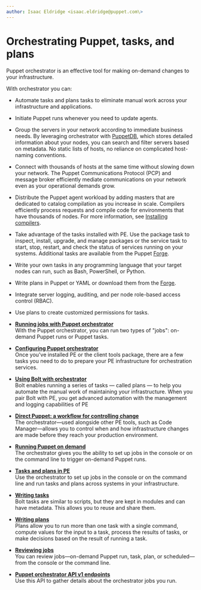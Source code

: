 ```yaml
---
author: Isaac Eldridge <isaac.eldridge@puppet.com\>
---
```


# Orchestrating Puppet, tasks, and plans

Puppet orchestrator is an effective tool for making on-demand changes to your infrastructure.

With orchestrator you can:

-   Automate tasks and plans tasks to eliminate manual work across your infrastructure and applications.
-   Initiate Puppet runs whenever you need to update agents.

-   Group the servers in your network according to immediate business needs. By leveraging orchestrator with [PuppetDB](https://puppet.com/docs/puppetdb/latest/index.html), which stores detailed information about your nodes, you can search and filter servers based on metadata. No static lists of hosts, no reliance on complicated host-naming conventions.

-   Connect with thousands of hosts at the same time without slowing down your network. The Puppet Communications Protocol \(PCP\) and message broker efficiently mediate communications on your network even as your operational demands grow.

-   Distribute the Puppet agent workload by adding masters that are dedicated to catalog compilation as you increase in scale. Compilers efficiently process requests and compile code for environments that have thousands of nodes. For more information, see [Installing compilers](installing_compilers.md).

-   Take advantage of the tasks installed with PE. Use the package task to inspect, install, upgrade, and manage packages or the service task to start, stop, restart, and check the status of services running on your systems. Additional tasks are available from the Puppet [Forge](https://forge.puppet.com/).

-   Write your own tasks in any programming language that your target nodes can run, such as Bash, PowerShell, or Python.

-   Write plans in Puppet or YAML or download them from the [Forge](https://forge.puppet.com/).
-   Integrate server logging, auditing, and per node role-based access control \(RBAC\).

-   Use plans to create customized permissions for tasks.

-   **[Running jobs with Puppet orchestrator](running_jobs_with_puppet_orchestrator_overview.md#)**  
With the Puppet orchestrator, you can run two types of "jobs": on-demand Puppet runs or Puppet tasks.
-   **[Configuring Puppet orchestrator](configuring_puppet_orchestrator.md#)**  
Once you've installed PE or the client tools package, there are a few tasks you need to do to prepare your PE infrastructure for orchestration services.
-   **[Using Bolt with orchestrator](bolt_configure_orchestrator.md)**  
 Bolt enables running a series of tasks — called plans — to help you automate the manual work of maintaining your infrastructure. When you pair Bolt with PE, you get advanced automation with the management and logging capabilities of PE
-   **[Direct Puppet: a workflow for controlling change](direct_puppet_a_workflow_for_controlling_change.md#)**  
The orchestrator—used alongside other PE tools, such as Code Manager—allows you to control when and how infrastructure changes are made before they reach your production environment.
-   **[Running Puppet on demand](running_puppet_on_demand_with_orch.md)**  
The orchestrator gives you the ability to set up jobs in the console or on the command line to trigger on-demand Puppet runs.
-   **[Tasks and plans in PE](running_tasks_and_plans_pe.md)**  
Use the orchestrator to set up jobs in the console or on the command line and run tasks and plans across systems in your infrastructure.
-   **[Writing tasks](writing_tasks.md#)**  
Bolt tasks are similar to scripts, but they are kept in modules and can have metadata. This allows you to reuse and share them.
-   **[Writing plans](writing_plans.md)**  
Plans allow you to run more than one task with a single command, compute values for the input to a task, process the results of tasks, or make decisions based on the result of running a task.
-   **[Reviewing jobs](reviewing_jobs.md)**  
You can review jobs—on-demand Puppet run, task, plan, or scheduled—from the console or the command line.
-   **[Puppet orchestrator API v1 endpoints](orchestrator_api_v1_endpoints.md)**  
Use this API to gather details about the orchestrator jobs you run.

